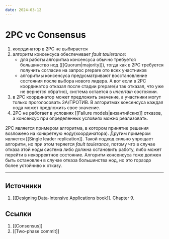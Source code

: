 ```yaml
---
date: 2024-03-12
---
```

# 2PC vc Consensus

1. координатор в 2PC не выбирается
1. алгоритм консенсуса обеспечивает *fault taulerance*:
    - для работы алгоритма консенсуса обычно требуется большинство нод ([[Quorum|majority]]), тогда как в 2PC требуется получить согласие на запрос prepare ото всех участников
    - алгоритмы консенсуса предусматривают восстановление состояния после выбора нового лидера. А вот если в 2PC координатор отказал после стадии prepare(и так отказал, что уже не вернется обратно), система остается в *uncertain* состоянии.
1. в 2PC координатор может предложить значение, а участники могут только проголосовать ЗА/ПРОТИВ. В алгоритмах консенсуса каждая нода может предложить свое значение.
1. 2PC не работает в условиях [[Failure models|византийских]] отказов, а консенсус при определенных условиях можно реализовать.

2PC является примером алгоритма, в котором принятие решения возложено на конкретную ноду(координатора). Другим примером является [[Single leader replication]]. Такой подход сильно упрощает алгоритм, но при этом теряется *fault taulerance*, потому что в случае отказа этой ноды система либо должна остановить работу, либо может перейти в некорректное состояние.
Алгоритм консенсуса тоже должен быть остановлен в случае отказа большинства нод, но это гораздо более устойчиво к отказу.

---

## Источники

1. [[Designing Data-Intensive Applications book]]. Chapter 9.

## Ссылки

1. [[Consensus]]
1. [[Two-phase commit]]
